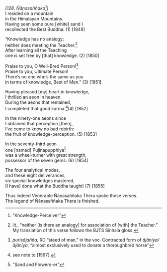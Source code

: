 *\[128. Ñāṇasaññaka*[^1]*\]*  
I resided on a mountain  
in the Himalayan Mountains.  
Having seen some pure \[white\] sand I  
recollected the Best Buddha: (1) \[1849\]

“Knowledge has no analogy;  
neither does meeting the Teacher.[^2]  
After learning all the Teaching  
one is set free by \[that\] knowledge. (2) \[1850\]

Praise to you, O Well-Bred Person![^3]  
Praise to you, Ultimate Person!  
There’s no one who’s the same as you  
in terms of knowledge, Best of Men.” (3) \[1851\]

Having pleased \[my\] heart in knowledge,  
I thrilled an aeon in heaven.  
During the aeons that remained,  
I completed that good karma.[^4](4) \[1852\]

In the ninety-one aeons since  
I obtained that perception \[then\],  
I’ve come to know no bad rebirth:  
the fruit of knowledge-perception. (5) \[1853\]

In the seventy-third aeon  
one \[named\] Puḷinapupphiya[^5]  
was a wheel-turner with great strength,  
possessor of the seven gems. (6) \[1854\]

The four analytical modes,  
and these eight deliverances,  
six special knowledges mastered,  
\[I have\] done what the Buddha taught! (7) \[1855\]

Thus indeed Venerable Ñāṇasaññaka Thera spoke these verses.  
The legend of Ñāṇasaññaka Thera is finished.

[^1]: “Knowledge-Perceiver”

[^2]: lit., “neither \[is there an analogy\] for association of \[with\] the Teacher.” My translation of this verse follows the BJTS Sinhala gloss.

[^3]: *purisājañña,* RD “steed of man,” in the voc. Contracted form of *ājāniya/ājānīya*, “almost exclusively used to donate a thoroughbred horse”

[^4]: see note to \[1567\].

[^5]: “Sand and Flowers-er”
